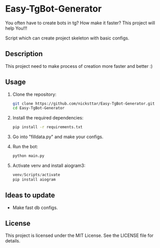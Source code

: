 # Easy-TgBot-Generator

You often have to create bots in tg?
How make it faster?
This project will help You!!!

Script which can create project skeleton with basic configs.

## Description

This project need to make process of creation more faster and better :)

## Usage

1. Clone the repository:

    ```bash
    git clone https://github.com/nicksttar/Easy-TgBot-Generator.git
    cd Easy-TgBot-Generator
    ```

2. Install the required dependencies:

    ```bash
    pip install -r requirements.txt
    ```

3. Go into "filldata.py" and make your configs.

5. Run the bot:

    ```bash
    python main.py
    ```

6. Activate venv and install aiogram3:

    ```Python
    venv/Scripts/activate
    pip install aiogram
    ```

## Ideas to update

* Make fast db configs.

## License

This project is licensed under the MIT License. See the LICENSE file for details.
